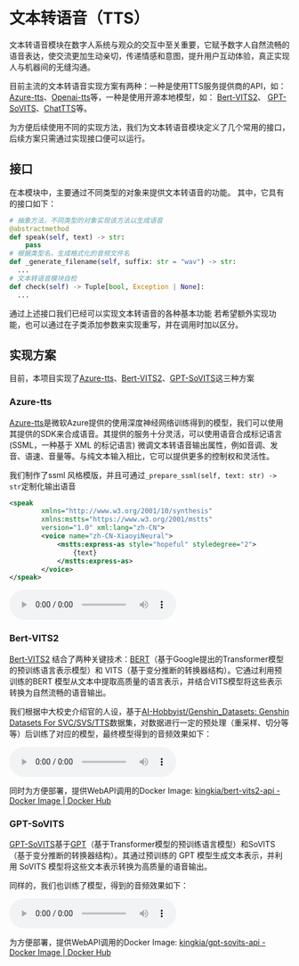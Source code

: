 # 文本转语音（TTS）

文本转语音模块在数字人系统与观众的交互中至关重要，它赋予数字人自然流畅的语音表达，使交流更加生动亲切，传递情感和意图，提升用户互动体验，真正实现人与机器间的无缝沟通。

目前主流的文本转语音实现方案有两种：一种是使用TTS服务提供商的API，如： [Azure-tts](https://learn.microsoft.com/zh-cn/azure/ai-services/speech-service/index-text-to-speech)、[Openai-tts](https://platform.openai.com/docs/guides/text-to-speech)等，一种是使用开源本地模型，如：
 [Bert-VITS2](https://github.com/fishaudio/Bert-VITS2)、
 [GPT-SoVITS](https://github.com/RVC-Boss/GPT-SoVITS)、[ChatTTS](https://github.com/2noise/ChatTTS?tab=readme-ov-file)等。

为方便后续使用不同的实现方法，我们为文本转语音模块定义了几个常用的接口，后续方案只需通过实现接口便可以运行。

## 接口

在本模块中，主要通过不同类型的对象来提供文本转语音的功能。
其中，它具有的接口如下：

```python
# 抽象方法，不同类型的对象实现该方法以生成语音
@abstractmethod
def speak(self, text) -> str:
    pass
# 根据类型名，生成格式化的音频文件名
def _generate_filename(self, suffix: str = "wav") -> str:
  ...
# 文本转语音模块自检
def check(self) -> Tuple[bool, Exception | None]:
  ...
```
通过上述接口我们已经可以实现文本转语音的各种基本功能
若希望额外实现功能，也可以通过在子类添加参数来实现重写，并在调用时加以区分。

## 实现方案
目前，本项目实现了[Azure-tts](https://learn.microsoft.com/zh-cn/azure/ai-services/speech-service/index-text-to-speech)、[Bert-VITS2](https://github.com/fishaudio/Bert-VITS2)、[GPT-SoVITS](https://github.com/RVC-Boss/GPT-SoVITS)这三种方案
### Azure-tts

[Azure-tts](https://learn.microsoft.com/zh-cn/azure/ai-services/speech-service/index-text-to-speech)是微软Azure提供的使用深度神经网络训练得到的模型，我们可以使用其提供的SDK来合成语音。其提供的服务十分灵活，可以使用语音合成标记语言 (SSML，一种基于 XML 的标记语言) 微调文本转语音输出属性，例如音调、发音、语速、音量等。与纯文本输入相比，它可以提供更多的控制权和灵活性。

我们制作了ssml 风格模版，并且可通过`_prepare_ssml(self, text: str) -> str`定制化输出语音
```xml
<speak  
        xmlns="http://www.w3.org/2001/10/synthesis"
        xmlns:mstts="https://www.w3.org/2001/mstts"
        version="1.0" xml:lang="zh-CN">
        <voice name="zh-CN-XiaoyiNeural">
            <mstts:express-as style="hopeful" styledegree="2">
                {text}
            </mstts:express-as>
        </voice>
</speak>
```

<audio controls>
    <source src="audios/Azure-TTS.wav" type="audio/wav">
    <p><a href="https://github.com/sse-digital-man/sysu-introducer-wiki/blob/main/module/audios">音频示例</a></p>
</audio>

### Bert-VITS2
[Bert-VITS2](https://github.com/fishaudio/Bert-VITS2) 结合了两种关键技术：[BERT](https://en.wikipedia.org/wiki/BERT_%28language_model%29)（基于Google提出的Transformer模型的预训练语言表示模型）和 VITS（基于变分推断的转换器结构）。它通过利用预训练的BERT 模型从文本中提取高质量的语言表示，并结合VITS模型将这些表示转换为自然流畅的语音输出。

我们根据中大校史介绍官的人设，基于[AI-Hobbyist/Genshin_Datasets: Genshin Datasets For SVC/SVS/TTS](https://github.com/AI-Hobbyist/Genshin_Datasets)数据集，对数据进行一定的预处理（重采样、切分等等）后训练了对应的模型，最终模型得到的音频效果如下：

<audio controls>
    <source src="audios/Bert-VITS2.wav" type="audio/wav">
    <p><a href="https://github.com/sse-digital-man/sysu-introducer-wiki/blob/main/module/audios">音频示例</a></p>
</audio>

同时为方便部署，提供WebAPI调用的Docker Image: [kingkia/bert-vits2-api - Docker Image | Docker Hub](https://hub.docker.com/r/kingkia/bert-vits2-api)

### GPT-SoVITS
[GPT-SoVITS](https://github.com/RVC-Boss/GPT-SoVITS)基于[GPT](https://en.wikipedia.org/wiki/Generative_pre-trained_transformer)（基于Transformer模型的预训练语言模型）和SoVITS（基于变分推断的转换器结构）。其通过预训练的 GPT 模型生成文本表示，并利用 SoVITS 模型将这些文本表示转换为高质量的语音输出。

同样的，我们也训练了模型，得到的音频效果如下：

<audio controls>
    <source src="audios/GPT-SoVITS.wav" type="audio/wav">
    <p><a href="https://github.com/sse-digital-man/sysu-introducer-wiki/blob/main/module/audios">音频示例</a></p>
</audio>


为方便部署，提供WebAPI调用的Docker Image: [kingkia/gpt-sovits-api - Docker Image | Docker Hub](https://hub.docker.com/r/kingkia/gpt-sovits-api)